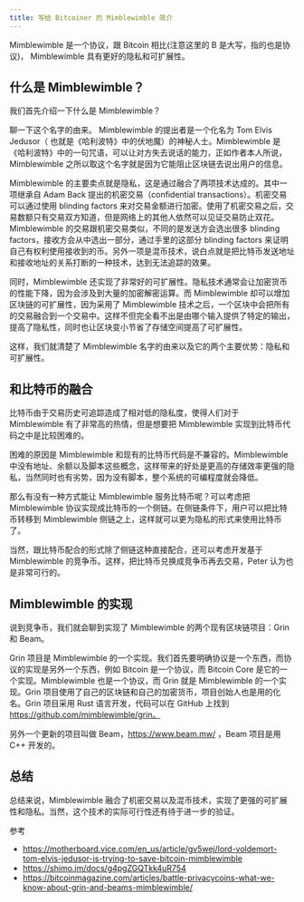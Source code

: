 ```yaml
---
title: 写给 Bitcoiner 的 Mimblewimble 简介
---
```


Mimblewimble 是一个协议，跟 Bitcoin 相比(注意这里的 B 是大写，指的也是协议)， Mimblewimble 具有更好的隐私和可扩展性。

## 什么是 Mimblewimble？

我们首先介绍一下什么是 Mimblewimble？

聊一下这个名字的由来。 Mimblewimble 的提出者是一个化名为 Tom Elvis Jedusor（ 也就是《哈利波特》中的伏地魔）的神秘人士。Mimblewimble 是《哈利波特》中的一句咒语，可以让对方失去说话的能力，正如作者本人所说，Mimblewimble 之所以取这个名字就是因为它能阻止区块链去说出用户的信息。

Mimblewimble 的主要卖点就是隐私，这是通过融合了两项技术达成的。其中一项继承自 Adam Back 提出的机密交易（confidential transactions）。机密交易可以通过使用 blinding factors 来对交易金额进行加密。使用了机密交易之后，交易数额只有交易双方知道，但是网络上的其他人依然可以见证交易防止双花。Mimblewimble 的交易跟机密交易类似，不同的是发送方会选出很多 blinding factors，接收方会从中选出一部分，通过手里的这部分 blinding factors 来证明自己有权利使用接收到的币。另外一项是混币技术，说白点就是把比特币发送地址和接收地址的关系打断的一种技术，达到无法追踪的效果。

同时，Mimblewimble 还实现了非常好的可扩展性。隐私技术通常会让加密货币的性能下降，因为会涉及到大量的加密解密运算。而 Mimblewimble 却可以增加区块链的可扩展性，因为采用了 Mimblewimble 技术之后，一个区块中会把所有的交易融合到一个交易中。这样不但完全看不出是由哪个输入提供了特定的输出，提高了隐私性，同时也让区块变小节省了存储空间提高了可扩展性。

这样，我们就清楚了 Mimblewimble 名字的由来以及它的两个主要优势：隐私和可扩展性。

## 和比特币的融合

比特币由于交易历史可追踪造成了相对低的隐私度，使得人们对于 Mimblewimble 有了非常高的热情，但是想要把 Mimblewimble 实现到比特币代码之中是比较困难的。

困难的原因是 Mimblewimble 和现有的比特币代码是不兼容的。Mimblewimble 中没有地址、余额以及脚本这些概念，这样带来的好处是更高的存储效率更强的隐私，当然同时也有劣势，因为没有脚本，整个系统的可编程度就会降低。

那么有没有一种方式能让 Mimblewimble 服务比特币呢？可以考虑把 Mimblewimble 协议实现成比特币的一个侧链。在侧链条件下，用户可以把比特币转移到 Mimblewimble 侧链之上，这样就可以更为隐私的形式来使用比特币了。

当然，跟比特币配合的形式除了侧链这种直接配合，还可以考虑开发基于 Mimblewimble 的竞争币。这样，把比特币兑换成竞争币再去交易，Peter 认为也是非常可行的。

## Mimblewimble 的实现

说到竞争币，我们就会聊到实现了 Mimblewimble 的两个现有区块链项目：Grin 和 Beam。

Grin 项目是 Mimblewimble 的一个实现。我们首先要明确协议是一个东西，而协议的实现是另外一个东西，例如 Bitcoin 是一个协议，而 Bitcoin Core 是它的一个实现。Mimblewimble 也是一个协议，而 Grin 就是 Mimblewimble 的一个实现。Grin 项目使用了自己的区块链和自己的加密货币，项目创始人也是用的化名。Grin 项目采用 Rust 语言开发，代码可以在 GitHub 上找到 https://github.com/mimblewimble/grin。

另外一个更新的项目叫做 Beam，https://www.beam.mw/ ，Beam 项目是用 C++ 开发的。

## 总结

总结来说，Mimblewimble 融合了机密交易以及混币技术，实现了更强的可扩展性和隐私。当然，这个技术的实际可行性还有待于进一步的验证。

参考
- https://motherboard.vice.com/en_us/article/gv5wej/lord-voldemort-tom-elvis-jedusor-is-trying-to-save-bitcoin-mimblewimble
- https://shimo.im/docs/g4pgZGQTkk4uR754
- https://bitcoinmagazine.com/articles/battle-privacycoins-what-we-know-about-grin-and-beams-mimblewimble/
